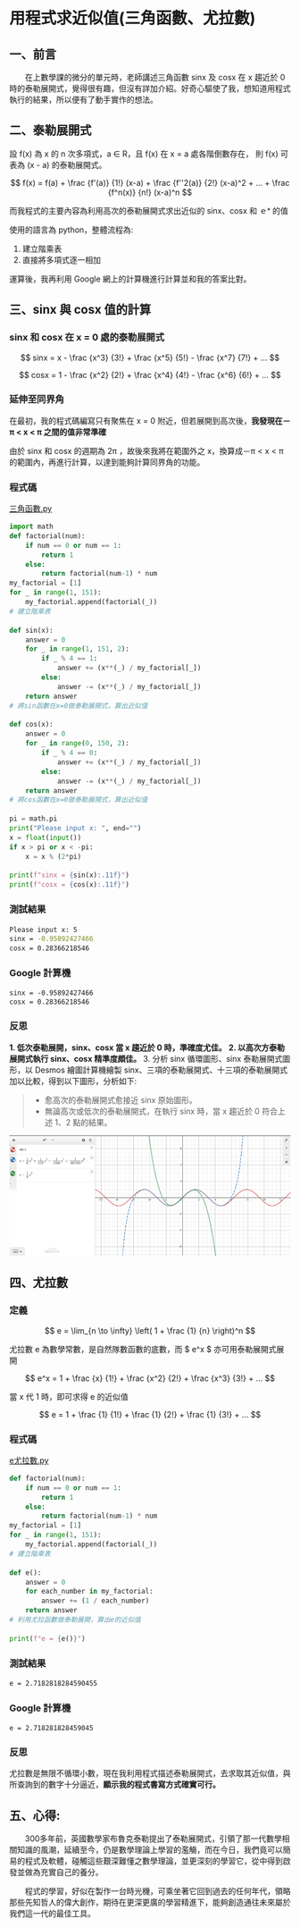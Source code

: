 # 用程式求近似值(三角函數、尤拉數)

## 一、前言

　　在上數學課的微分的單元時，老師講述三角函數 sinx 及 cosx 在 x 趨近於 0 時的泰勒展開式，覺得很有趣，但沒有詳加介紹。好奇心驅使了我，想知道用程式執行的結果，所以便有了動手實作的想法。

## 二、泰勒展開式

設 f(x) 為 x 的 n 次多項式，a ∈ R，且 f(x) 在 x = a 處各階倒數存在， 則 f(x) 可表為 (x - a) 的泰勒展開式。

$$ f(x) = f(a) + \frac {f'(a)} {1!} (x-a) +  \frac {f''2(a)} {2!} (x-a)^2 + ... + \frac {f^n(x)} {n!} (x-a)^n $$




而我程式的主要內容為利用高次的泰勒展開式求出近似的 sinx、cosx 和 ｅˣ 的值

使用的語言為 python，整體流程為:
1.	建立階乘表
2.	直接將多項式逐一相加

運算後，我再利用 Google 網上的計算機進行計算並和我的答案比對。

## 三、sinx 與 cosx 值的計算

### sinx 和 cosx 在 x = 0 處的泰勒展開式

$$ sinx = x - \frac {x^3} {3!} +  \frac {x^5} {5!} - \frac {x^7} {7!} + ... $$
 
$$ cosx = 1 - \frac {x^2} {2!} +  \frac {x^4} {4!} - \frac {x^6} {6!} + ... $$

### 延伸至同界角
 
在最初，我的程式碼編寫只有聚焦在 x = 0 附近，但若展開到高次後，**我發現在－π < x < π 之間的值非常準確**

由於 sinx 和 cosx 的週期為 2π ，故後來我將在範圍外之 x，換算成－π < x < π 的範圍內，再進行計算，以達到能夠計算同界角的功能。

### 程式碼

[三角函數.py](https://github.com/monesijd/Programming_and_Math/blob/main/desmos_picture.png)

```python
import math
def factorial(num):
    if num == 0 or num == 1:
        return 1
    else:
        return factorial(num-1) * num
my_factorial = [1]
for _ in range(1, 151):
    my_factorial.append(factorial(_))
# 建立階乘表

def sin(x):
    answer = 0
    for _ in range(1, 151, 2):
        if _ % 4 == 1:
            answer += (x**(_) / my_factorial[_])
        else:
            answer -= (x**(_) / my_factorial[_])
    return answer
# 將sin函數在x=0做泰勒展開式，算出近似值

def cos(x):
    answer = 0
    for _ in range(0, 150, 2):
        if _ % 4 == 0:
            answer += (x**(_) / my_factorial[_])
        else:
            answer -= (x**(_) / my_factorial[_])
    return answer
# 將cos函數在x=0做泰勒展開式，算出近似值

pi = math.pi
print("Please input x: ", end="")
x = float(input())
if x > pi or x < -pi:
    x = x % (2*pi)

print(f"sinx = {sin(x):.11f}")
print(f"cosx = {cos(x):.11f}")
```

### 測試結果

```bash
Please input x: 5
sinx = -0.95892427466
cosx = 0.28366218546
```

### Google 計算機

```
sinx = -0.95892427466
cosx = 0.28366218546
```

### 反思

**1. 低次泰勒展開，sinx、cosx 當 x 趨近於 0 時，準確度尤佳。**
**2. 以高次方泰勒展開式執行 sinx、cosx 精準度頗佳。**
3. 分析 sinx 循環圖形、sinx 泰勒展開式圖形，以 Desmos 繪圖計算機繪製 sinx、三項的泰勒展開式、十三項的泰勒展開式加以比較，得到以下圖形，分析如下:
 
> - 愈高次的泰勒展開式愈接近 sinx 原始圖形。
> - 無論高次或低次的泰勒展開式，在執行 sinx 時，當 x 趨近於 0 符合上述 1、2 點的結果。

![alt text](desmos_picture.png)

## 四、尤拉數

### 定義

$$ e = \lim_{n \to \infty} \left( 1 + \frac {1} {n} \right)^n $$

尤拉數 e 為數學常數，是自然隊數函數的底數，而 $ e^x $ 亦可用泰勒展開式展開

$$ e^x = 1 + \frac {x} {1!} + \frac {x^2} {2!} + \frac {x^3} {3!} + ... $$

當 x 代 1 時，即可求得 e 的近似值

$$ e = 1 + \frac {1} {1!} + \frac {1} {2!} + \frac {1} {3!} + ... $$


### 程式碼

[e尤拉數.py](https://github.com/monesijd/Programming_and_Math/blob/main/e%E5%B0%A4%E6%8B%89%E6%95%B8.py)

```python
def factorial(num):
    if num == 0 or num == 1:
        return 1
    else:
        return factorial(num-1) * num
my_factorial = [1]
for _ in range(1, 151):
    my_factorial.append(factorial(_))
# 建立階乘表

def e():
    answer = 0
    for each_number in my_factorial:
        answer += (1 / each_number)
    return answer
# 利用尤拉函數做泰勒展開，算出e的近似值

print(f"e = {e()}")
```

### 測試結果

```bash
e = 2.7182818284590455
```

### Google 計算機

```
e = 2.718281828459045
```

### 反思

尤拉數是無限不循環小數，現在我利用程式描述泰勒展開式，去求取其近似值，與所查詢到的數字十分逼近，**顯示我的程式書寫方式確實可行。**

## 五、心得:

　　300多年前，英國數學家布魯克泰勒提出了泰勒展開式，引領了那一代數學相關知識的風潮，延續至今，仍是數學理論上學習的濫觴，而在今日，我們竟可以簡易的程式及軟體，碰觸這些艱深難懂之數學理論，並更深刻的學習它，從中得到啟發並做為充實自己的養分。

　　程式的學習，好似在製作一台時光機，可乘坐著它回到過去的任何年代，領略那些先知哲人的偉大創作，期待在更深更廣的學習精進下，能夠創造通往未來屬於我們這一代的最佳工具。
